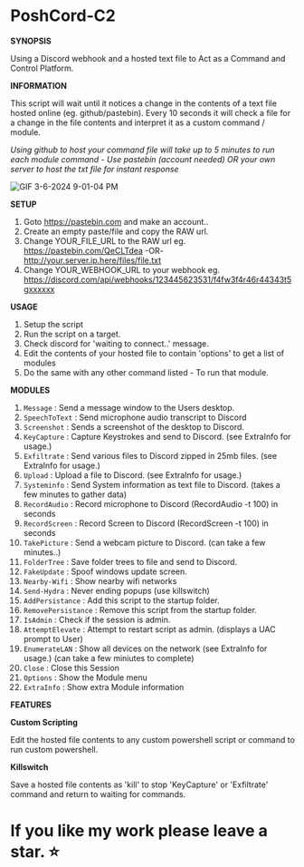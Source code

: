 # PoshCord-C2

**SYNOPSIS**

Using a Discord webhook and a hosted text file to Act as a Command and Control Platform.

**INFORMATION**

This script will wait until it notices a change in the contents of a text file hosted online (eg. github/pastebin).
Every 10 seconds it will check a file for a change in the file contents and interpret it as a custom command / module.

*Using github to host your command file will take up to 5 minutes to run each module command - Use pastebin (account needed) OR your own server to host the txt file for instant response* 

![GIF 3-6-2024 9-01-04 PM](https://github.com/beigeworm/PoshCord-C2/assets/93350544/a741facf-ed46-4d0d-b68f-df6bdf5da8c1)

**SETUP**
1. Goto https://pastebin.com and make an account..
2. Create an empty paste/file and copy the RAW url.
3. Change YOUR_FILE_URL to the RAW url  eg. https://pastebin.com/QeCLTdea -OR- http://your.server.ip.here/files/file.txt 
4. Change YOUR_WEBHOOK_URL to your webhook eg. https://discord.com/api/webhooks/123445623531/f4fw3f4r46r44343t5gxxxxxx

**USAGE**
1. Setup the script
2. Run the script on a target.
3. Check discord for 'waiting to connect..' message.
4. Edit the contents of your hosted file to contain 'options' to get a list of modules
5. Do the same with any other command listed - To run that module.

**MODULES**
1. `Message` : Send a message window to the Users desktop.
2. `SpeechToText`  : Send microphone audio transcript to Discord       
3. `Screenshot`  : Sends a screenshot of the desktop to Discord.      
4. `KeyCapture`   : Capture Keystrokes and send to Discord. (see ExtraInfo for usage.)          
5. `Exfiltrate` : Send various files to Discord zipped in 25mb files. (see ExtraInfo for usage.)                   
6. `Upload` : Upload a file to Discord. (see ExtraInfo for usage.)     
7. `Systeminfo` : Send System information as text file to Discord. (takes a few minutes to gather data)
8. `RecordAudio`  : Record microphone to Discord (RecordAudio -t 100) in seconds
9. `RecordScreen`  : Record Screen to Discord (RecordScreen -t 100) in seconds
10. `TakePicture` : Send a webcam picture to Discord. (can take a few minutes..)
11. `FolderTree` : Save folder trees to file and send to Discord.
12. `FakeUpdate` : Spoof windows update screen.
13. `Nearby-Wifi` : Show nearby wifi networks
14. `Send-Hydra` : Never ending popups (use killswitch)            
15. `AddPersistance` : Add this script to the startup folder.         
16. `RemovePersistance` : Remove this script from the startup folder.               
17. `IsAdmin`  : Check if the session is admin.             
18. `AttemptElevate` : Attempt to restart script as admin. (displays a UAC prompt to User)  
19. `EnumerateLAN`  : Show all devices on the network (see ExtraInfo for usage.) (can take a few miniutes to complete)    
20. `Close`  : Close this Session                          
21. `Options`  : Show the Module menu
22. `ExtraInfo`  : Show extra Module information


**FEATURES**

**Custom Scripting**

Edit the hosted file contents to any custom powershell script or command to run custom powershell.

**Killswitch**

Save a hosted file contents as 'kill' to stop 'KeyCapture' or 'Exfiltrate' command and return to waiting for commands.

# If you like my work please leave a star. ⭐
